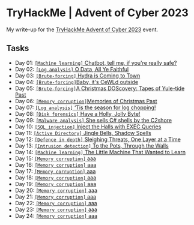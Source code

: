 # TryHackMe | Advent of Cyber 2023
My write-up for the [TryHackMe Advent of Cyber 2023](https://tryhackme.com/room/adventofcyber2023) event.

## Tasks
* Day 01: [`[Machine learning]` Chatbot, tell me, if you're really safe?](./Day_1)
* Day 02: [`[Log analysis]` O Data, All Ye Faithful](./Day_2)
* Day 03: [`[Brute-forcing]` Hydra is Coming to Town](./Day_3)
* Day 04: [`[Brute-forcing]`Baby, it's CeWLd outside](./Day_4)
* Day 05: [`[Brute-forcing]`A Christmas DOScovery: Tapes of Yule-tide Past](./Day_5)
* Day 06: [`[Memory corruption]`Memories of Christmas Past](./Day_6)
* Day 07: [`[Log analysis]` ‘Tis the season for log chopping!](./Day_7)
* Day 08: [`[Disk forensics]` Have a Holly, Jolly Byte!](./Day_8)
* Day 09: [`[Malware analysis]` She sells C# shells by the C2shore](./Day_9)
* Day 10: [`[SQL injection]` Inject the Halls with EXEC Queries](./Day_10)
* Day 11: [`[Active Directory]` Jingle Bells, Shadow Spells](./Day_11)
* Day 12: [`[Defence in depth]` Sleighing Threats, One Layer at a Time](./Day_12)
* Day 13: [`[Intrusion detection]` To the Pots, Through the Walls](./Day_13)
* Day 14: [`[Machine learning]` The Little Machine That Wanted to Learn](./Day_14)
* Day 15: [`[Memory corruption]` aaa](./Day_15)
* Day 16: [`[Memory corruption]` aaa](./Day_16)
* Day 17: [`[Memory corruption]` aaa](./Day_17)
* Day 18: [`[Memory corruption]` aaa](./Day_18)
* Day 19: [`[Memory corruption]` aaa](./Day_19)
* Day 20: [`[Memory corruption]` aaa](./Day_20)
* Day 21: [`[Memory corruption]` aaa](./Day_21)
* Day 22: [`[Memory corruption]` aaa](./Day_22)
* Day 23: [`[Memory corruption]` aaa](./Day_23)
* Day 24: [`[Memory corruption]` aaa](./Day_24)